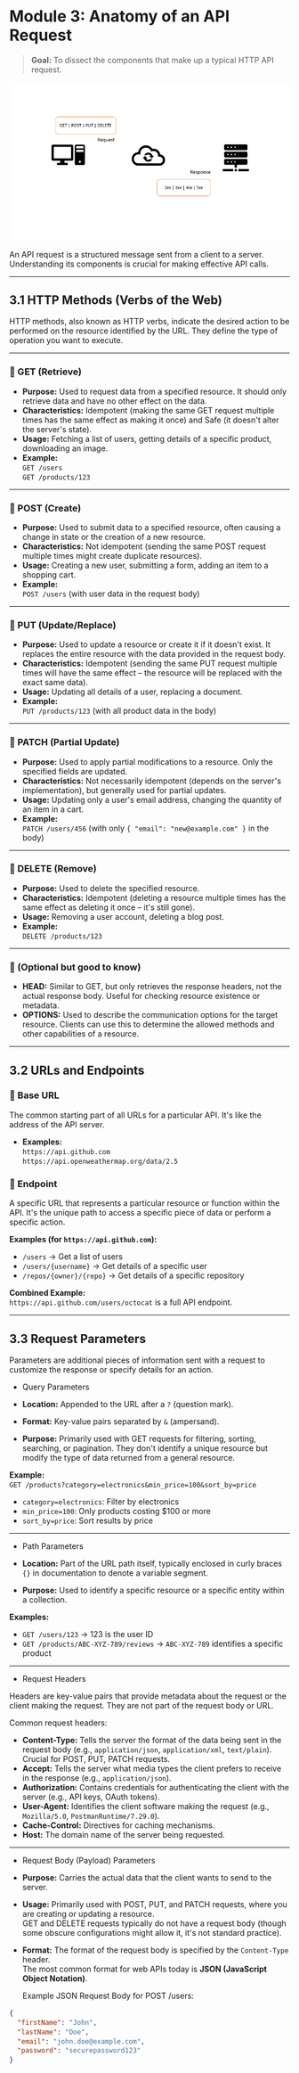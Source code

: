 # Module 3: Anatomy of an API Request

> **Goal:** To dissect the components that make up a typical HTTP API request.

<img src="https://github.com/bhuvan-raj/API-From-Scratch/blob/main/Module%203/assets/api.gif" alt="Banner" />




An API request is a structured message sent from a client to a server. Understanding its components is crucial for making effective API calls.

---

## 3.1 HTTP Methods (Verbs of the Web)

HTTP methods, also known as HTTP verbs, indicate the desired action to be performed on the resource identified by the URL. They define the type of operation you want to execute.

---

### 🔹 GET (Retrieve)

- **Purpose:** Used to request data from a specified resource. It should only retrieve data and have no other effect on the data.
- **Characteristics:** Idempotent (making the same GET request multiple times has the same effect as making it once) and Safe (it doesn't alter the server's state).
- **Usage:** Fetching a list of users, getting details of a specific product, downloading an image.
- **Example:**  
  `GET /users`  
  `GET /products/123`

---

### 🔹 POST (Create)

- **Purpose:** Used to submit data to a specified resource, often causing a change in state or the creation of a new resource.
- **Characteristics:** Not idempotent (sending the same POST request multiple times might create duplicate resources).
- **Usage:** Creating a new user, submitting a form, adding an item to a shopping cart.
- **Example:**  
  `POST /users` (with user data in the request body)

---

### 🔹 PUT (Update/Replace)

- **Purpose:** Used to update a resource or create it if it doesn't exist. It replaces the entire resource with the data provided in the request body.
- **Characteristics:** Idempotent (sending the same PUT request multiple times will have the same effect – the resource will be replaced with the exact same data).
- **Usage:** Updating all details of a user, replacing a document.
- **Example:**  
  `PUT /products/123` (with all product data in the body)

---

### 🔹 PATCH (Partial Update)

- **Purpose:** Used to apply partial modifications to a resource. Only the specified fields are updated.
- **Characteristics:** Not necessarily idempotent (depends on the server's implementation), but generally used for partial updates.
- **Usage:** Updating only a user's email address, changing the quantity of an item in a cart.
- **Example:**  
  `PATCH /users/456` (with only `{ "email": "new@example.com" }` in the body)

---

### 🔹 DELETE (Remove)

- **Purpose:** Used to delete the specified resource.
- **Characteristics:** Idempotent (deleting a resource multiple times has the same effect as deleting it once – it's still gone).
- **Usage:** Removing a user account, deleting a blog post.
- **Example:**  
  `DELETE /products/123`

---

### 🔹 (Optional but good to know)

- **HEAD:** Similar to GET, but only retrieves the response headers, not the actual response body. Useful for checking resource existence or metadata.
- **OPTIONS:** Used to describe the communication options for the target resource. Clients can use this to determine the allowed methods and other capabilities of a resource.

---

## 3.2 URLs and Endpoints

### 🔸 Base URL

The common starting part of all URLs for a particular API. It's like the address of the API server.

- **Examples:**  
  `https://api.github.com`  
  `https://api.openweathermap.org/data/2.5`

### 🔸 Endpoint

A specific URL that represents a particular resource or function within the API. It's the unique path to access a specific piece of data or perform a specific action.

**Examples (for `https://api.github.com`):**
- `/users` → Get a list of users
- `/users/{username}` → Get details of a specific user
- `/repos/{owner}/{repo}` → Get details of a specific repository

**Combined Example:**  
`https://api.github.com/users/octocat` is a full API endpoint.

---

## 3.3 Request Parameters

Parameters are additional pieces of information sent with a request to customize the response or specify details for an action.

- Query Parameters

- **Location:** Appended to the URL after a `?` (question mark).
- **Format:** Key-value pairs separated by `&` (ampersand).
- **Purpose:** Primarily used with GET requests for filtering, sorting, searching, or pagination. They don't identify a unique resource but modify the type of data returned from a general resource.

**Example:**  
`GET /products?category=electronics&min_price=100&sort_by=price`

- `category=electronics`: Filter by electronics  
- `min_price=100`: Only products costing $100 or more  
- `sort_by=price`: Sort results by price

---

- Path Parameters

- **Location:** Part of the URL path itself, typically enclosed in curly braces `{}` in documentation to denote a variable segment.
- **Purpose:** Used to identify a specific resource or a specific entity within a collection.

**Examples:**
- `GET /users/123` → 123 is the user ID
- `GET /products/ABC-XYZ-789/reviews` → `ABC-XYZ-789` identifies a specific product

---

- Request Headers

Headers are key-value pairs that provide metadata about the request or the client making the request. They are not part of the request body or URL.

Common request headers:

- **Content-Type:** Tells the server the format of the data being sent in the request body (e.g., `application/json`, `application/xml`, `text/plain`). Crucial for POST, PUT, PATCH requests.
- **Accept:** Tells the server what media types the client prefers to receive in the response (e.g., `application/json`).
- **Authorization:** Contains credentials for authenticating the client with the server (e.g., API keys, OAuth tokens).
- **User-Agent:** Identifies the client software making the request (e.g., `Mozilla/5.0`, `PostmanRuntime/7.29.0`).
- **Cache-Control:** Directives for caching mechanisms.
- **Host:** The domain name of the server being requested.

---

- Request Body (Payload) Parameters

- **Purpose:** Carries the actual data that the client wants to send to the server.
- **Usage:** Primarily used with POST, PUT, and PATCH requests, where you are creating or updating a resource.  
  GET and DELETE requests typically do not have a request body (though some obscure configurations might allow it, it's not standard practice).
- **Format:** The format of the request body is specified by the `Content-Type` header.  
  The most common format for web APIs today is **JSON (JavaScript Object Notation)**.

  Example JSON Request Body for POST /users:

```json
{
  "firstName": "John",
  "lastName": "Doe",
  "email": "john.doe@example.com",
  "password": "securepassword123"
}  
```
